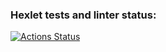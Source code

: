 ### Hexlet tests and linter status:
[![Actions Status](https://github.com/andreyDanilovEd/frontend-project-lvl1/workflows/hexlet-check/badge.svg)](https://github.com/andreyDanilovEd/frontend-project-lvl1/actions)